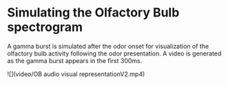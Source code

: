 # Simulating the Olfactory Bulb spectrogram 
A gamma burst is simulated after the odor onset for visualization of the olfactory bulb activity following the odor presentation. A video is generated as the gamma burst appears in the first 300ms.

![](video/OB audio visual representationV2.mp4)
